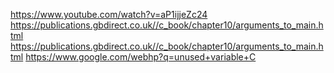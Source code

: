 https://www.youtube.com/watch?v=aP1ijjeZc24
https://publications.gbdirect.co.uk//c_book/chapter10/arguments_to_main.html https://publications.gbdirect.co.uk//c_book/chapter10/arguments_to_main.html https://www.google.com/webhp?q=unused+variable+C 
